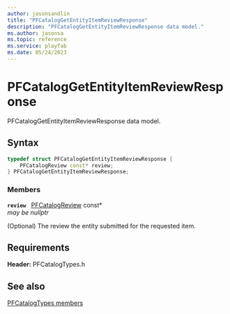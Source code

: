 ```yaml
---
author: jasonsandlin
title: "PFCatalogGetEntityItemReviewResponse"
description: "PFCatalogGetEntityItemReviewResponse data model."
ms.author: jasonsa
ms.topic: reference
ms.service: playfab
ms.date: 05/24/2023
---
```


# PFCatalogGetEntityItemReviewResponse  

PFCatalogGetEntityItemReviewResponse data model.  

## Syntax  
  
```cpp
typedef struct PFCatalogGetEntityItemReviewResponse {  
    PFCatalogReview const* review;  
} PFCatalogGetEntityItemReviewResponse;  
```
  
### Members  
  
**`review`** &nbsp; [PFCatalogReview](pfcatalogreview.md) const*  
*may be nullptr*  
  
(Optional) The review the entity submitted for the requested item.
  
  
## Requirements  
  
**Header:** PFCatalogTypes.h
  
## See also  
[PFCatalogTypes members](../pfcatalogtypes_members.md)  

  
  
